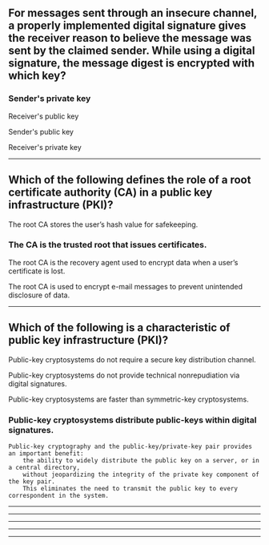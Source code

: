 

## For messages sent through an insecure channel, a properly implemented digital signature gives the receiver reason to believe the message was sent by the claimed sender. While using a digital signature, the message digest is encrypted with which key?


### Sender's private key

Receiver's public key

Sender's public key

Receiver's private key

-----------------------------------------------------------------------------------------------------------------------------

## Which of the following defines the role of a root certificate authority (CA) in a public key infrastructure (PKI)?


The root CA stores the user’s hash value for safekeeping.

### The CA is the trusted root that issues certificates.

The root CA is the recovery agent used to encrypt data when a user’s certificate is lost.

The root CA is used to encrypt e-mail messages to prevent unintended disclosure of data.

-----------------------------------------------------------------------------------------------------------------------------

## Which of the following is a characteristic of public key infrastructure (PKI)?


Public-key cryptosystems do not require a secure key distribution channel.

Public-key cryptosystems do not provide technical nonrepudiation via digital signatures.

Public-key cryptosystems are faster than symmetric-key cryptosystems.

### Public-key cryptosystems distribute public-keys within digital signatures. 

    Public-key cryptography and the public-key/private-key pair provides an important benefit: 
        the ability to widely distribute the public key on a server, or in a central directory, 
        without jeopardizing the integrity of the private key component of the key pair. 
        This eliminates the need to transmit the public key to every correspondent in the system.

-----------------------------------------------------------------------------------------------------------------------------



-----------------------------------------------------------------------------------------------------------------------------


-----------------------------------------------------------------------------------------------------------------------------



-----------------------------------------------------------------------------------------------------------------------------



-----------------------------------------------------------------------------------------------------------------------------
